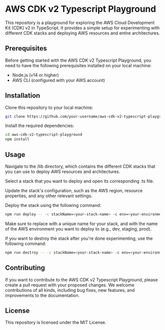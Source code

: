 # AWS CDK v2 Typescript Playground

This repository is a playground for exploring the AWS Cloud Development Kit (CDK) v2 in TypeScript. It provides a simple setup for experimenting with different CDK stacks and deploying AWS resources and entire architectures.

## Prerequisites

Before getting started with the AWS CDK v2 Typescript Playground, you need to have the following prerequisites installed on your local machine:

- Node.js (v14 or higher)
- AWS CLI (configured with your AWS account)

## Installation

Clone this repository to your local machine:

```sh
git clone https://github.com/your-username/aws-cdk-v2-typescript-playground.git
```

Install the required dependencies:

```sh
cd aws-cdk-v2-typescript-playground
npm install
```

## Usage

Navigate to the /lib directory, which contains the different CDK stacks that you can use to deploy AWS resources and architectures.

Select a stack that you want to deploy and open its corresponding .ts file.

Update the stack's configuration, such as the AWS region, resource properties, and any other relevant settings.

Deploy the stack using the following command:

```sh
npm run deploy -- -c stackName=<your-stack-name> -c env=<your-environment-name>
```

Make sure to replace <your-stack-name> with a unique name for your stack, and <your-environment-name> with the name of the AWS environment you want to deploy to (e.g., dev, staging, prod).

If you want to destroy the stack after you're done experimenting, use the following command:

```sh
npm run destroy -- -c stackName=<your-stack-name> -c env=<your-environment-name>
```

## Contributing
If you want to contribute to the AWS CDK v2 Typescript Playground, please create a pull request with your proposed changes. We welcome contributions of all kinds, including bug fixes, new features, and improvements to the documentation.

## License
This repository is licensed under the MIT License.
